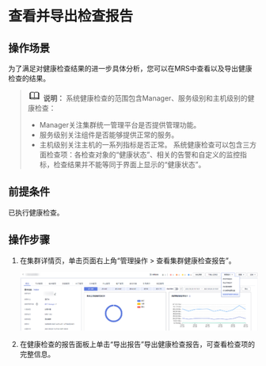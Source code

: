 # 查看并导出检查报告<a name="mrs_01_0225"></a>

## 操作场景<a name="sfafe64b4633d477a94c766704418cc78"></a>

为了满足对健康检查结果的进一步具体分析，您可以在MRS中查看以及导出健康检查的结果。

>![](public_sys-resources/icon-note.gif) **说明：** 
>系统健康检查的范围包含Manager、服务级别和主机级别的健康检查：
>-   Manager关注集群统一管理平台是否提供管理功能。
>-   服务级别关注组件是否能够提供正常的服务。
>-   主机级别关注主机的一系列指标是否正常。
>系统健康检查可以包含三方面检查项：各检查对象的“健康状态”、相关的告警和自定义的监控指标，检查结果并不能等同于界面上显示的“健康状态”。

## 前提条件<a name="s1460bd0a4da84a309684ee75cd312021"></a>

已执行健康检查。

## 操作步骤<a name="s6c0ec3bfb17148a39544e41fa912c767"></a>

1.  在集群详情页，单击页面右上角“管理操作 \> 查看集群健康检查报告”。

    ![](figures/5-26-3-查看健康检查报告.png)

2.  在健康检查的报告面板上单击“导出报告”导出健康检查报告，可查看检查项的完整信息。

